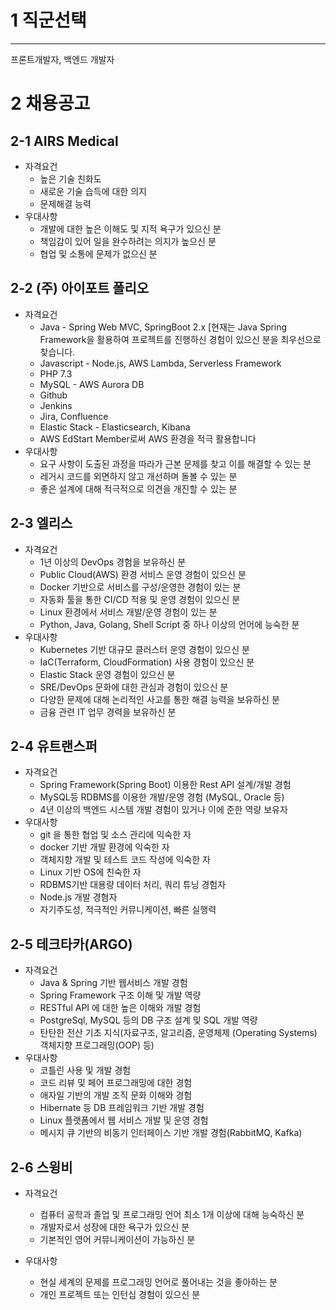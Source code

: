 # 1 직군선택

***
프론트개발자, 백엔드 개발자

# 2 채용공고
## 2-1 AIRS Medical
 - 자격요건
     - 높은 기술 친화도
     - 새로운 기술 습득에 대한 의지
     - 문제해결 능력
 - 우대사항
     - 개발에 대한 높은 이해도 및 지적 욕구가 있으신 분
     - 책임감이 있어 일을 완수하려는 의지가 높으신 분
     - 협업 및 소통에 문제가 없으신 분

## 2-2 (주) 아이포트 폴리오

 - 자격요건
   - Java - Spring Web MVC, SpringBoot 2.x [현재는 Java Spring Framework을 활용하여 프로젝트를 진행하신 경험이 있으신 분을 최우선으로 찾습니다.
   - Javascript - Node.js, AWS Lambda, Serverless Framework
   -  PHP 7.3
   -  MySQL - AWS Aurora DB
   -  Github
   -  Jenkins
   -  Jira, Confluence
   -  Elastic Stack - Elasticsearch, Kibana
   -  AWS EdStart Member로써 AWS 환경을 적극 활용합니다
 - 우대사항
   - 요구 사항이 도출된 과정을 따라가 근본 문제를 찾고 이를 해결할 수 있는 분
   - 레거시 코드를 외면하지 않고 개선하며 돌볼 수 있는 분
   - 좋은 설계에 대해 적극적으로 의견을 개진할 수 있는 분

## 2-3 엘리스

- 자격요건
  - 1년 이상의 DevOps 경험을 보유하신 분  
  - Public Cloud(AWS) 환경 서비스 운영 경험이 있으신 분
  -  Docker 기반으로 서비스를 구성/운영한 경험이 있는 분
  -  자동화 툴을 통한 CI/CD 적용 및 운영 경험이 있으신 분
  -  Linux 환경에서 서비스 개발/운영 경험이 있는 분
  -  Python, Java, Golang, Shell Script 중 하나 이상의 언어에 능숙한 분
- 우대사항
  - Kubernetes 기반 대규모 클러스터 운영 경험이 있으신 분
  -  IaC(Terraform, CloudFormation) 사용 경험이 있으신 분
  -  Elastic Stack 운영 경험이 있으신 분
  -  SRE/DevOps 문화에 대한 관심과 경험이 있으신 분
  -  다양한 문제에 대해 논리적인 사고를 통한 해결 능력을 보유하신 분
  -  금융 관련 IT 업무 경력을 보유하신 분

## 2-4 유트랜스퍼

- 자격요건
  - Spring Framework(Spring Boot) 이용한 Rest API 설계/개발 경험
  -  MySQL등 RDBMS를 이용한 개발/운영 경험 (MySQL, Oracle 등)
  -  4년 이상의 백엔드 시스템 개발 경험이 있거나 이에 준한 역량 보유자
- 우대사항
  - git 을 통한 협업 및 소스 관리에 익숙한 자
  -  docker 기반 개발 환경에 익숙한 자
  -  객체지향 개발 및 테스트 코드 작성에 익숙한 자
  -  Linux 기반 OS에 친숙한 자
  -  RDBMS기반 대용량 데이터 처리, 쿼리 튜닝 경험자
  -  Node.js 개발 경혐자
  -  자기주도성, 적극적인 커뮤니케이션, 빠른 실행력

## 2-5 테크타카(ARGO)

- 자격요건
  - Java & Spring 기반 웹서비스 개발 경험
  -  Spring Framework 구조 이해 및 개발 역량
  -  RESTful API 에 대한 높은 이해와 개발 경험
  -  PostgreSql, MySQL 등의 DB 구조 설계 및 SQL 개발 역량
  -  탄탄한 전산 기초 지식(자료구조, 알고리즘, 운영체제 (Operating Systems) 객체지향 프로그래밍(OOP) 등)
- 우대사항
  - 코틀린 사용 및 개발 경험
  - 코드 리뷰 및 페어 프로그래밍에 대한 경험
  - 애자일 기반의 개발 조직 문화 이해와 경험
  - Hibernate 등 DB 프레임워크 기반 개발 경험
  - Linux 플랫폼에서 웹 서비스 개발 및 운영 경험
  - 메시지 큐 기반의 비동기 인터페이스 기반 개발 경험(RabbitMQ, Kafka)

## 2-6 스윙비

- 자격요건
  - 컴퓨터 공학과 졸업 및 프로그래밍 언어 최소 1개 이상에 대해 능숙하신 분
  - 개발자로서 성장에 대한 욕구가 있으신 분
  - 기본적인 영어 커뮤니케이션이 가능하신 분

 -  우대사항
    -  현실 세계의 문제를 프로그래밍 언어로 풀어내는 것을 좋아하는 분
    -  개인 프로젝트 또는 인턴십 경험이 있으신 분